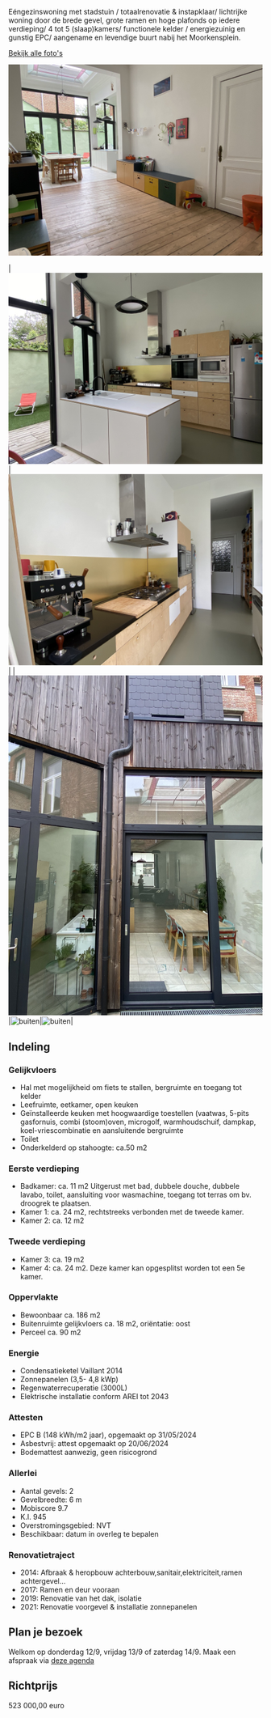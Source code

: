 Eéngezinswoning met stadstuin / totaalrenovatie & instapklaar/ lichtrijke woning door de brede gevel, grote ramen en hoge plafonds op iedere verdieping/ 4 tot 5 (slaap)kamers/ functionele kelder / energiezuinig en gunstig EPC/ aangename en levendige buurt nabij het Moorkensplein.

[Bekijk alle foto's](https://www.dropbox.com/scl/fo/co99dbymlr7d7x5i4ej13/AJ7bzhUaRNGUsH22oo72RAw?rlkey=geuibp4rgsk3ji6i6etgr51wb&st=4k41lbxb&dl=0)

![leefruimte](photos/0_4_1_Leefruimte_gve.jpg)  

|![keuken](photos/4_3_Keuken.jpg)|![keuken](photos/4_2_Keuken.jpg)|
|![buiten](photos/6_1_Buiten_aanzicht.jpg)|![buiten](photos/6_2_Buiten_R.jpg)|![buiten](photos/6_2_Buiten_L.jpg)|


## Indeling 
### Gelijkvloers 
- Hal met mogelijkheid om fiets te stallen, bergruimte en toegang tot kelder
- Leefruimte, eetkamer, open keuken
- Geïnstalleerde keuken met hoogwaardige toestellen (vaatwas, 5-pits gasfornuis, combi (stoom)oven, microgolf, warmhoudschuif, dampkap, koel-vriescombinatie en aansluitende bergruimte
- Toilet
- Onderkelderd op stahoogte: ca.50 m2

### Eerste verdieping
- Badkamer: ca. 11 m2 Uitgerust met bad, dubbele douche, dubbele lavabo, toilet, aansluiting voor wasmachine, toegang tot terras om bv. droogrek te plaatsen.
- Kamer 1: ca. 24 m2, rechtstreeks verbonden met de tweede kamer.
- Kamer 2: ca. 12 m2
 
### Tweede verdieping 
- Kamer 3: ca. 19 m2
- Kamer 4: ca. 24 m2. Deze kamer kan opgesplitst worden tot een 5e kamer.
  
### Oppervlakte
- Bewoonbaar ca. 186 m2
- Buitenruimte gelijkvloers ca. 18 m2, oriëntatie: oost
- Perceel ca. 90 m2

### Energie
- Condensatieketel Vaillant 2014
- Zonnepanelen (3,5- 4,8 kWp)
- Regenwaterrecuperatie (3000L)
- Elektrische installatie conform AREI tot 2043

### Attesten
- EPC B (148 kWh/m2 jaar), opgemaakt op 31/05/2024
- Asbestvrij: attest opgemaakt op 20/06/2024
- Bodemattest aanwezig, geen risicogrond

### Allerlei
- Aantal gevels: 2
- Gevelbreedte: 6 m
- Mobiscore 9.7
- K.I. 945
- Overstromingsgebied: NVT
- Beschikbaar: datum in overleg te bepalen

### Renovatietraject
- 2014: Afbraak & heropbouw achterbouw,sanitair,elektriciteit,ramen achtergevel…
- 2017: Ramen en deur vooraan
- 2019: Renovatie van het dak, isolatie
- 2021: Renovatie voorgevel & installatie zonnepanelen

## Plan je bezoek
Welkom op donderdag 12/9, vrijdag 13/9 of zaterdag 14/9. Maak een afspraak via [deze agenda](https://calendly.com/annesmits/30min?month=2024-09)

## Richtprijs
523 000,00 euro




